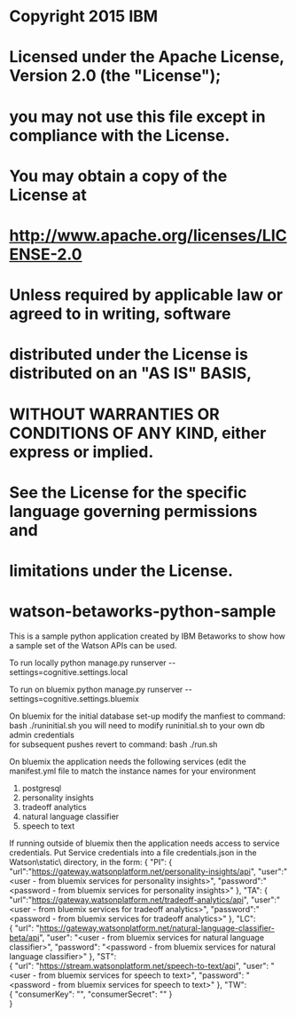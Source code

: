 # Copyright 2015 IBM
#
# Licensed under the Apache License, Version 2.0 (the "License");
# you may not use this file except in compliance with the License.
# You may obtain a copy of the License at
# 
#     http://www.apache.org/licenses/LICENSE-2.0
# 
# Unless required by applicable law or agreed to in writing, software
# distributed under the License is distributed on an "AS IS" BASIS,
# WITHOUT WARRANTIES OR CONDITIONS OF ANY KIND, either express or implied.
# See the License for the specific language governing permissions and
# limitations under the License.

# watson-betaworks-python-sample

This is a sample python application created by IBM Betaworks to 
show how a sample set of the Watson APIs can be used.

To run locally 
python manage.py runserver --settings=cognitive.settings.local

To run on bluemix
python manage.py runserver --settings=cognitive.settings.bluemix

On bluemix for the initial database set-up modify the manfiest to 
  command: bash ./runinitial.sh
you will need to modify runinitial.sh to your own db admin credentials  
for subsequent pushes revert to 
  command: bash ./run.sh

On bluemix the application needs the following services (edit the manifest.yml file to match the 
instance names for your environment

1. postgresql
2. personality insights
3. tradeoff analytics
4. natural language classifier
5. speech to text 

If running outside of bluemix then the application needs access to service credentials. 
Put Service credentials into a file credentials.json in the Watson\static\ directory, in the form:
{
    "PI": 
	    {
	       "url":"https://gateway.watsonplatform.net/personality-insights/api",
	       "user":"<user - from bluemix services for personality insights>",
		   "password":"<password - from bluemix services for personality insights>"
	    },
    "TA": 
	    {
	       "url":"https://gateway.watsonplatform.net/tradeoff-analytics/api",
	       "user":"<user - from bluemix services for tradeoff analytics>",
		   "password":"<password - from bluemix services for tradeoff analytics>"
	    },
    "LC": 		
		{
            "url": "https://gateway.watsonplatform.net/natural-language-classifier-beta/api",
            "user": "<user - from bluemix services for natural language classifier>",
            "password": "<password - from bluemix services for natural language classifier>"
        },
    "ST": 		
		{
            "url": "https://stream.watsonplatform.net/speech-to-text/api",
            "user": "<user - from bluemix services for speech to text>",
            "password": "<password - from bluemix services for speech to text>"
        },
    "TW": 		
		{
            "consumerKey": "<from twitter>",
            "consumerSecret": "<from twitter>"
        }		
}